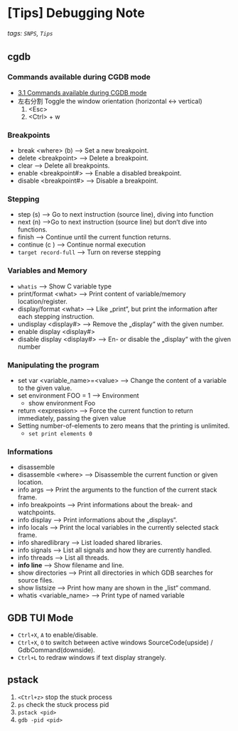 # [Tips] Debugging Note

###### tags: `SNPS`, `Tips`

## cgdb

### Commands available during CGDB mode

* [3.1 Commands available during CGDB mode](https://cgdb.github.io/docs/cgdb.html#CGDB-Mode)
* 左右分割 Toggle the window orientation (horizontal <-> vertical)
  1. &lt;Esc&gt;
  2. &lt;Ctrl&gt; + w

### Breakpoints

* break &lt;where&gt; (b) --> Set a new breakpoint.
* delete &lt;breakpoint&gt; --> Delete a breakpoint.
* clear --> Delete all breakpoints.
* enable &lt;breakpoint#&gt; --> Enable a disabled breakpoint.
* disable &lt;breakpoint#&gt; --> Disable a breakpoint.

### Stepping

* step (s) --> Go to next instruction (source line), diving into function
* next (n) -->Go to next instruction (source line) but donʻt dive into functions.
* finish --> Continue until the current function returns.
* continue (c ) --> Continue normal execution
* `target record-full` --> Turn on reverse stepping

### Variables and Memory

* `whatis` --> Show C variable type
* print/format &lt;what&gt; --> Print content of variable/memory location/register.
* display/format &lt;what&gt; --> Like „print“, but print the information after each stepping instruction.
* undisplay &lt;display#&gt; --> Remove the „display“ with the given
number.
* enable display &lt;display#&gt;
* disable display &lt;display#&gt; --> En- or disable the „display“ with the given number

### Manipulating the program

* set var &lt;variable_name&gt;=&lt;value&gt; --> Change the content of a variable to the given value.
* set environment FOO = 1 --> Environment
  * show environment Foo
* return &lt;expression&gt; --> Force the current function to return immediately, passing the given value
* Setting number-of-elements to zero means that the printing is unlimited.
  * `set print elements 0`

### Informations

* disassemble
* disassemble &lt;where&gt; --> Disassemble the current function or given location.
* info args --> Print the arguments to the function of the current stack frame.
* info breakpoints --> Print informations about the break- and watchpoints.
* info display --> Print informations about the „displays“.
* info locals --> Print the local variables in the currently selected stack frame.
* info sharedlibrary --> List loaded shared libraries.
* info signals --> List all signals and how they are currently handled.
* info threads --> List all threads.
* **info line** --> Show filename and line.
* show directories --> Print all directories in which GDB searches for source files.
* show listsize --> Print how many are shown in the „list“ command.
* whatis &lt;variable_name&gt; --> Print type of named variable

## GDB TUI Mode

* `Ctrl+X`, `A` to enable/disable.
* `Ctrl+X`, `O` to switch between active windows SourceCode(upside) / GdbCommand(downside).
* `Ctrl+L` to redraw windows if text display strangely.

## pstack

1. `<Ctrl+z>` stop the stuck process
2. `ps` check the stuck process pid
3. `pstack <pid>`
4. `gdb -pid <pid>`
